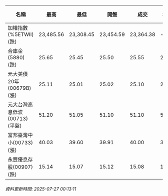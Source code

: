 | 名稱 | 最高 | 最低 | 開盤 | 成交 | 均價 | 成交金額(億) | 昨收 | 漲跌幅 | 漲跌 | 總量 | 昨量 | 振幅 |
| -------- | -------- | -------- | -------- |-------- | -------- | -------- |-------- |-------- |-------- | -------- | -------- |-------- |
|加權指數(%5ETWII) (跌)|23,485.56|23,308.45|23,454.59|23,364.38|-|2,925.30|23,373.73|0.04%|9.35|5,646,927|0|0.76%|
|合庫金(5880) (跌)|25.65|25.45|25.50|25.55|25.54|1.36|25.70|0.58%|0.15|5,335|4,222|0.78%|
|元大美債20年(00679B) (漲)|25.11|25.01|25.02|25.10|25.07|7.81|24.88|0.88%|0.22|31,149|24,658|0.40%|
|元大台灣高息低波(00713) (平盤)|51.20|51.05|51.10|51.10|51.13|2.82|51.10|0.00%|0.00|5,517|8,673|0.29%|
|富邦臺灣中小(00733) (漲)|40.03|39.60|39.91|40.00|39.87|0.266|39.79|0.53%|0.21|667|415|1.08%|
|永豐優息存股(00907) (跌)|15.14|15.07|15.12|15.08|15.10|0.201|15.09|0.07%|0.01|1,330|1,729|0.46%|
###### 資料更新時間: 2025-07-27 00:13:11